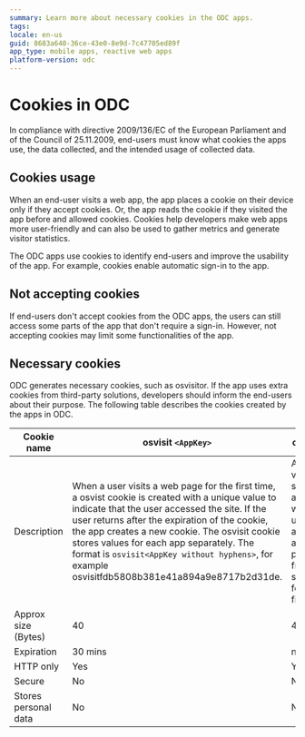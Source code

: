 ```yaml
---
summary: Learn more about necessary cookies in the ODC apps.
tags:
locale: en-us
guid: 8683a640-36ce-43e0-8e9d-7c47705ed89f
app_type: mobile apps, reactive web apps
platform-version: odc
---
```


# Cookies in ODC

In compliance with directive 2009/136/EC of the European Parliament and of the Council of 25.11.2009, end-users must know what cookies the apps use, the data collected, and the intended usage of collected data.

## Cookies usage

When an end-user visits a web app, the app places a cookie on their device only if they accept cookies. Or, the app reads the cookie if they visited the app before and allowed cookies. Cookies help developers make web apps more user-friendly and can also be used to gather metrics and generate visitor statistics.

The ODC apps use cookies to identify end-users and improve the usability of the app. For example, cookies enable automatic sign-in to the app.

## Not accepting cookies

If end-users don't accept cookies from the ODC apps, the users can still access some parts of the app that don't require a sign-in. However, not accepting cookies may limit some functionalities of the app.

## Necessary cookies

ODC generates necessary cookies, such as osvisitor. If the app uses extra cookies from third-party solutions, developers should inform the end-users about their purpose. The following table describes the cookies created by the apps in ODC.

| Cookie name | osvisit `<AppKey>`  | osvisitor   |
|--| -- | -- |
| Description | When a user visits a web page for the first time, a osvist cookie is created with a unique value to indicate that the user accessed the site. If the user returns after the expiration of the cookie, the app creates a new cookie. The osvisit cookie stores values for each app separately. The format is `osvisit<AppKey without hyphens>`, for example osvisitfdb5808b381e41a894a9e8717b2d31de. |  A unique value is stored in a cookie when a user accesses a web page from a server for the first time. |
| Approx size (Bytes)  | 40  | 45 |
| Expiration           | 30 mins  | never |
| HTTP only            | Yes   | Yes  |
| Secure               | No    | No   |
| Stores personal data | No  | No  |
